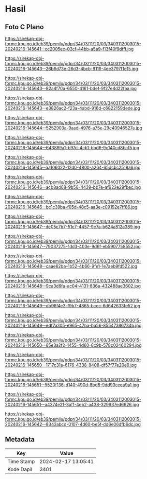 # Hasil

## Foto C Plano

https://sirekap-obj-formc.kpu.go.id/eb39/pemilu/pdpr/34/03/11/20/03/3403112003015-20240216-145641--cc2005ec-03cf-44bb-a5a9-f13f40f9dfff.jpg

https://sirekap-obj-formc.kpu.go.id/eb39/pemilu/pdpr/34/03/11/20/03/3403112003015-20240216-145643--26b6d73e-26d3-4bcb-8119-4ee3797f1e15.jpg

https://sirekap-obj-formc.kpu.go.id/eb39/pemilu/pdpr/34/03/11/20/03/3403112003015-20240216-145643--82a4f70a-6550-4161-bdef-9f27e4d22faa.jpg

https://sirekap-obj-formc.kpu.go.id/eb39/pemilu/pdpr/34/03/11/20/03/3403112003015-20240216-145643--e3826ac2-f23a-4abd-916d-c6822159dede.jpg

https://sirekap-obj-formc.kpu.go.id/eb39/pemilu/pdpr/34/03/11/20/03/3403112003015-20240216-145644--5252903a-9aad-4976-a75e-29c40946527a.jpg

https://sirekap-obj-formc.kpu.go.id/eb39/pemilu/pdpr/34/03/11/20/03/3403112003015-20240216-145644--643889a1-b97d-4cb1-bbd6-9c140cd8bcf5.jpg

https://sirekap-obj-formc.kpu.go.id/eb39/pemilu/pdpr/34/03/11/20/03/3403112003015-20240216-145645--aa106022-12d0-4800-a264-65dcbc2518a6.jpg

https://sirekap-obj-formc.kpu.go.id/eb39/pemilu/pdpr/34/03/11/20/03/3403112003015-20240216-145646--acb8ad68-9b56-4439-bb7e-af922e29fbec.jpg

https://sirekap-obj-formc.kpu.go.id/eb39/pemilu/pdpr/34/03/11/20/03/3403112003015-20240216-145646--bc1c39ba-f05d-48c5-aa3e-c09192e7ff86.jpg

https://sirekap-obj-formc.kpu.go.id/eb39/pemilu/pdpr/34/03/11/20/03/3403112003015-20240216-145647--de05c7b7-51c7-4457-9c7a-b624a812a389.jpg

https://sirekap-obj-formc.kpu.go.id/eb39/pemilu/pdpr/34/03/11/20/03/3403112003015-20240216-145647--79037275-1dd3-403e-9d6f-eb5907758552.jpg

https://sirekap-obj-formc.kpu.go.id/eb39/pemilu/pdpr/34/03/11/20/03/3403112003015-20240216-145648--caae62ba-1b52-4b66-9fe1-1e7aeb9fd522.jpg

https://sirekap-obj-formc.kpu.go.id/eb39/pemilu/pdpr/34/03/11/20/03/3403112003015-20240216-145648--9ca3d6fa-ac04-4131-836a-432488ae3602.jpg

https://sirekap-obj-formc.kpu.go.id/eb39/pemilu/pdpr/34/03/11/20/03/3403112003015-20240216-145649--db98f4e3-f9b7-4865-bcec-6d642633fe52.jpg

https://sirekap-obj-formc.kpu.go.id/eb39/pemilu/pdpr/34/03/11/20/03/3403112003015-20240216-145649--edf7a305-e965-47ba-ba56-85547386734b.jpg

https://sirekap-obj-formc.kpu.go.id/eb39/pemilu/pdpr/34/03/11/20/03/3403112003015-20240216-145650--65e3a2f2-1455-4d60-8c9b-578c02460294.jpg

https://sirekap-obj-formc.kpu.go.id/eb39/pemilu/pdpr/34/03/11/20/03/3403112003015-20240216-145650--1717c31a-6176-4338-8408-df57f77e20e9.jpg

https://sirekap-obj-formc.kpu.go.id/eb39/pemilu/pdpr/34/03/11/20/03/3403112003015-20240216-145651--5520f136-d140-490d-8bd8-9dd93ceea9a1.jpg

https://sirekap-obj-formc.kpu.go.id/eb39/pemilu/pdpr/34/03/11/20/03/3403112003015-20240216-145651--a4374e21-3af1-4eb2-a438-329937ed6626.jpg

https://sirekap-obj-formc.kpu.go.id/eb39/pemilu/pdpr/34/03/11/20/03/3403112003015-20240216-145642--8343abcd-0107-4d60-be5f-dd6e06dfb6dc.jpg


## Metadata

| Key        | Value               |
| ---------- | ------------------- |
| Time Stamp | 2024-02-17 13:05:41 |
| Kode Dapil | 3401                |




